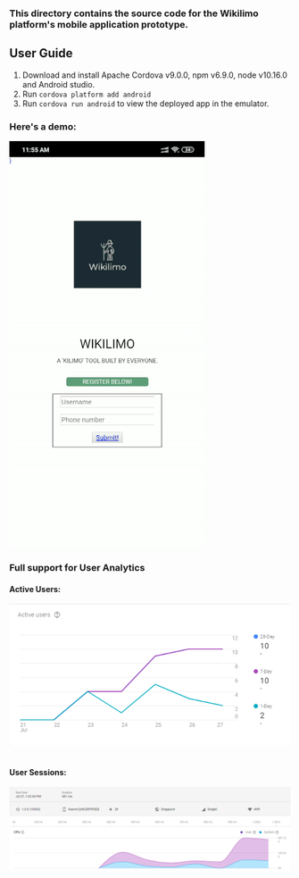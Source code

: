 ### This directory contains the source code for the Wikilimo platform's mobile application prototype.

## User Guide
1. Download and install Apache Cordova v9.0.0, npm v6.9.0, node v10.16.0 and Android studio.
2. Run `cordova platform add android`
3. Run `cordova run android` to view the deployed app in the emulator.

### Here's a demo:
![](www/img/app-demo-resize.gif)

### Full support for User Analytics
#### Active Users:
![alt text](www/img/firebase_analytics_active_users.png "Active Users Analytics")
<br><br>
#### User Sessions:
![alt text](www/img/firebase_analytics_user_session_eg.png "User Session Analytics")
